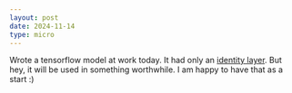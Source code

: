 ```yaml
---
layout: post
date: 2024-11-14
type: micro
---
```


Wrote a tensorflow model at work today. It had only an [identity layer](https://www.tensorflow.org/api_docs/python/tf/identity). But hey, it will be used in something worthwhile. I am happy to have that as a start :)